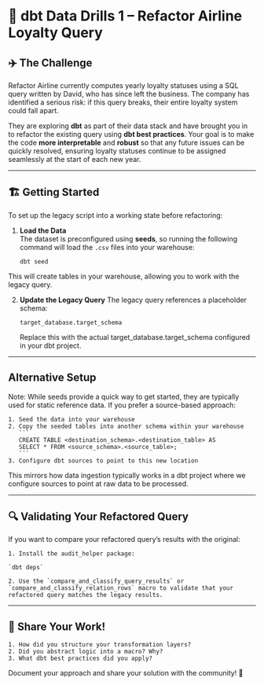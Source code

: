 # 🛫 dbt Data Drills 1 – Refactor Airline Loyalty Query

## ✈️ The Challenge

Refactor Airline currently computes yearly loyalty statuses using a SQL query written by David, who has since left the business. The company has identified a serious risk: if this query breaks, their entire loyalty system could fall apart.  

They are exploring **dbt** as part of their data stack and have brought you in to refactor the existing query using **dbt best practices**. Your goal is to make the code **more interpretable** and **robust** so that any future issues can be quickly resolved, ensuring loyalty statuses continue to be assigned seamlessly at the start of each new year.

---

## 🏗️ Getting Started

To set up the legacy script into a working state before refactoring:

1. **Load the Data**  
   The dataset is preconfigured using **seeds**, so running the following command will load the `.csv` files into your warehouse:  
   ```
   dbt seed
   ```
This will create tables in your warehouse, allowing you to work with the legacy query.

2. **Update the Legacy Query**
    The legacy query references a placeholder schema:
    ```
    target_database.target_schema
    ```
    Replace this with the actual target_database.target_schema configured in your dbt project.

---

## Alternative Setup

Note: While seeds provide a quick way to get started, they are typically used for static reference data. If you prefer a source-based approach:

    1. Seed the data into your warehouse
    2. Copy the seeded tables into another schema within your warehouse
       ```
       CREATE TABLE <destination_schema>.<destination_table> AS
       SELECT * FROM <source_schema>.<source_table>;
       ```
    3. Configure dbt sources to point to this new location

This mirrors how data ingestion typically works in a dbt project where we configure sources to point at raw data to be processed.

---

## 🔍 Validating Your Refactored Query

If you want to compare your refactored query’s results with the original:

    1. Install the audit_helper package:

    `dbt deps`

    2. Use the `compare_and_classify_query_results` or `compare_and_classify_relation_rows` macro to validate that your refactored query matches the legacy results.

---

## 📢 Share Your Work!

    1. How did you structure your transformation layers?
    2. Did you abstract logic into a macro? Why?
    3. What dbt best practices did you apply?

Document your approach and share your solution with the community! 🚀
